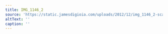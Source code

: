 ```yaml
---
title: IMG_1146_2
source: 'https://static.jamesdigioia.com/uploads/2012/12/img_1146_2-scaled.jpg'
altText: ''
caption: ''
---
```


